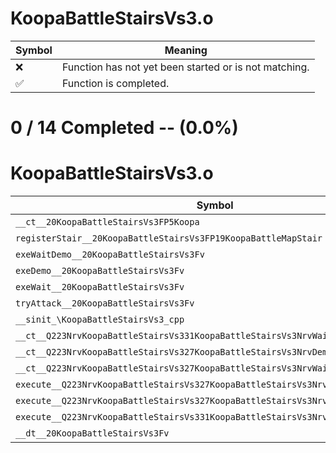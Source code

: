 # KoopaBattleStairsVs3.o
| Symbol | Meaning 
| ------------- | ------------- 
| :x: | Function has not yet been started or is not matching. 
| :white_check_mark: | Function is completed. 


# 0 / 14 Completed -- (0.0%)
# KoopaBattleStairsVs3.o
| Symbol | Decompiled? |
| ------------- | ------------- |
| `__ct__20KoopaBattleStairsVs3FP5Koopa` | :x: |
| `registerStair__20KoopaBattleStairsVs3FP19KoopaBattleMapStair` | :x: |
| `exeWaitDemo__20KoopaBattleStairsVs3Fv` | :x: |
| `exeDemo__20KoopaBattleStairsVs3Fv` | :x: |
| `exeWait__20KoopaBattleStairsVs3Fv` | :x: |
| `tryAttack__20KoopaBattleStairsVs3Fv` | :x: |
| `__sinit_\KoopaBattleStairsVs3_cpp` | :x: |
| `__ct__Q223NrvKoopaBattleStairsVs331KoopaBattleStairsVs3NrvWaitDemoFv` | :x: |
| `__ct__Q223NrvKoopaBattleStairsVs327KoopaBattleStairsVs3NrvDemoFv` | :x: |
| `__ct__Q223NrvKoopaBattleStairsVs327KoopaBattleStairsVs3NrvWaitFv` | :x: |
| `execute__Q223NrvKoopaBattleStairsVs327KoopaBattleStairsVs3NrvWaitCFP5Spine` | :x: |
| `execute__Q223NrvKoopaBattleStairsVs327KoopaBattleStairsVs3NrvDemoCFP5Spine` | :x: |
| `execute__Q223NrvKoopaBattleStairsVs331KoopaBattleStairsVs3NrvWaitDemoCFP5Spine` | :x: |
| `__dt__20KoopaBattleStairsVs3Fv` | :x: |
